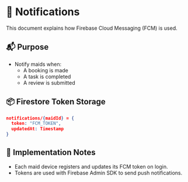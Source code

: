 # 🔔 Notifications

This document explains how Firebase Cloud Messaging (FCM) is used.

## 📬 Purpose
- Notify maids when:
  - A booking is made
  - A task is completed
  - A review is submitted

## 📦 Firestore Token Storage

```json
notifications/{maidId} = {
  token: "FCM_TOKEN",
  updatedAt: Timestamp
}
```

## 📌 Implementation Notes
- Each maid device registers and updates its FCM token on login.
- Tokens are used with Firebase Admin SDK to send push notifications.